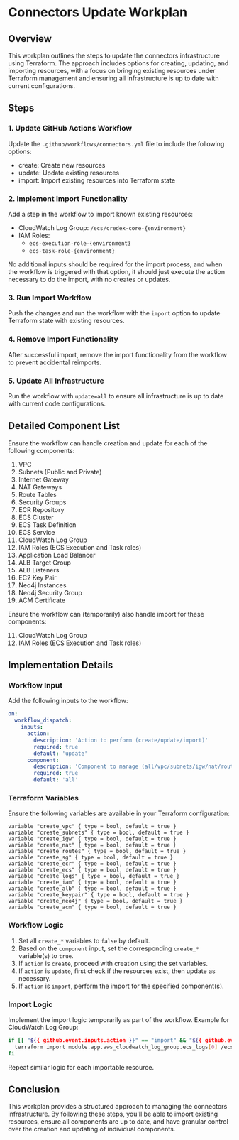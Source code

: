# Connectors Update Workplan

## Overview

This workplan outlines the steps to update the connectors infrastructure using Terraform. The approach includes options for creating, updating, and importing resources, with a focus on bringing existing resources under Terraform management and ensuring all infrastructure is up to date with current configurations.

## Steps

### 1. Update GitHub Actions Workflow

Update the `.github/workflows/connectors.yml` file to include the following options:

- create: Create new resources
- update: Update existing resources
- import: Import existing resources into Terraform state

### 2. Implement Import Functionality

Add a step in the workflow to import known existing resources:

- CloudWatch Log Group: `/ecs/credex-core-{environment}`
- IAM Roles: 
  - `ecs-execution-role-{environment}`
  - `ecs-task-role-{environment}`

No additional inputs should be required for the import process, and when the workflow is triggered with that option, it should just execute the action necessary to do the import, with no creates or updates.

### 3. Run Import Workflow

Push the changes and run the workflow with the `import` option to update Terraform state with existing resources.

### 4. Remove Import Functionality

After successful import, remove the import functionality from the workflow to prevent accidental reimports.

### 5. Update All Infrastructure

Run the workflow with `update=all` to ensure all infrastructure is up to date with current code configurations.

## Detailed Component List

Ensure the workflow can handle creation and update for each of the following components:

1. VPC
2. Subnets (Public and Private)
3. Internet Gateway
4. NAT Gateways
5. Route Tables
6. Security Groups
7. ECR Repository
8. ECS Cluster
9. ECS Task Definition
10. ECS Service
11. CloudWatch Log Group
12. IAM Roles (ECS Execution and Task roles)
13. Application Load Balancer
14. ALB Target Group
15. ALB Listeners
16. EC2 Key Pair
17. Neo4j Instances
18. Neo4j Security Group
19. ACM Certificate

Ensure the workflow can (temporarily) also handle import for these components:

11. CloudWatch Log Group
12. IAM Roles (ECS Execution and Task roles)


## Implementation Details

### Workflow Input

Add the following inputs to the workflow:

```yaml
on:
  workflow_dispatch:
    inputs:
      action:
        description: 'Action to perform (create/update/import)'
        required: true
        default: 'update'
      component:
        description: 'Component to manage (all/vpc/subnets/igw/nat/routes/sg/ecr/ecs/logs/iam/alb/keypair/neo4j/acm)'
        required: true
        default: 'all'
```

### Terraform Variables

Ensure the following variables are available in your Terraform configuration:

```hcl
variable "create_vpc" { type = bool, default = true }
variable "create_subnets" { type = bool, default = true }
variable "create_igw" { type = bool, default = true }
variable "create_nat" { type = bool, default = true }
variable "create_routes" { type = bool, default = true }
variable "create_sg" { type = bool, default = true }
variable "create_ecr" { type = bool, default = true }
variable "create_ecs" { type = bool, default = true }
variable "create_logs" { type = bool, default = true }
variable "create_iam" { type = bool, default = true }
variable "create_alb" { type = bool, default = true }
variable "create_keypair" { type = bool, default = true }
variable "create_neo4j" { type = bool, default = true }
variable "create_acm" { type = bool, default = true }
```

### Workflow Logic

1. Set all `create_*` variables to `false` by default.
2. Based on the `component` input, set the corresponding `create_*` variable(s) to `true`.
3. If `action` is `create`, proceed with creation using the set variables.
4. If `action` is `update`, first check if the resources exist, then update as necessary.
5. If `action` is `import`, perform the import for the specified component(s).

### Import Logic

Implement the import logic temporarily as part of the workflow. Example for CloudWatch Log Group:

```bash
if [[ "${{ github.event.inputs.action }}" == "import" && "${{ github.event.inputs.component }}" == "logs" ]]; then
  terraform import module.app.aws_cloudwatch_log_group.ecs_logs[0] /ecs/credex-core-${{ env.ENVIRONMENT }}
fi
```

Repeat similar logic for each importable resource.

## Conclusion

This workplan provides a structured approach to managing the connectors infrastructure. By following these steps, you'll be able to import existing resources, ensure all components are up to date, and have granular control over the creation and updating of individual components.
